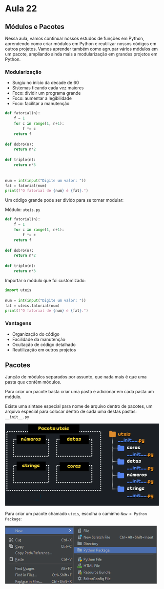 # Aula 22

## Módulos e Pacotes

Nessa aula, vamos continuar nossos estudos de funções em Python, aprendendo como criar módulos em Python e reutilizar nossos códigos em outros projetos. Vamos aprender também como agrupar vários módulos em um pacote, ampliando ainda mais a modularização em grandes projetos em Python.

### Modularização

* Surgiu no início da decade de 60
* Sistemas ficando cada vez maiores
* Foco: dividir um programa grande
* Foco: aumentar a legibilidade
* Foco: facilitar a manutenção


```py
def fatorial(n):
    f = 1
    for c in range(1, n+1):
        f *= c
    return f

def dobro(n):
    return n*2

def triplo(n):
    return n*3


num = int(input("Digite um valor: "))
fat = fatorial(num)
print(f"O fatorial de {num} é {fat}.")
```

Um código grande pode ser divido para se tornar modular:

Módulo: `uteis.py`
```py
def fatorial(n):
    f = 1
    for c in range(1, n+1):
        f *= c
    return f

def dobro(n):
    return n*2

def triplo(n):
    return n*3
```

Importar o módulo que foi customizado:

```py
import uteis

num = int(input("Digite um valor: "))
fat = uteis.fatorial(num)
print(f"O fatorial de {num} é {fat}.")
```


### Vantagens

* Organização do código
* Facilidade da manutenção
* Ocultação de código detalhado
* Reutilização em outros projetos


## Pacotes

Junção de módulos separados por assunto, que nada mais é que uma pasta que contêm módulos.

Para criar um pacote basta criar uma pasta e adicionar em cada pasta um módulo.

Existe uma sintaxe especial para nome de arquivo dentro de pacotes, um arquivo especial para colocar dentro de cada uma destas pastas: `__init__.py`


![pacote](pacote.png)

Para criar um pacote chamado `uteis`, escolha o caminho `New > Python Package`:

![Python Package](python%20package.png)

